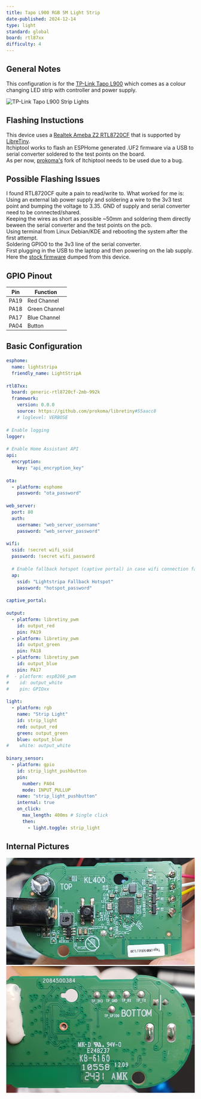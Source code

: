 ```yaml
---
title: Tapo L900 RGB 5M Light Strip
date-published: 2024-12-14
type: light
standard: global
board: rtl87xx
difficulty: 4
---
```


## General Notes

This configuration is for the [TP-Link Tapo L900](https://www.tp-link.com/au/home-networking/smart-bulb/tapo-l900-5/)
which comes as a colour changing LED strip with controller and power supply.

![TP-Link Tapo L900 Strip Lights](./Tapo-L900-Box.jpg "TP-Link Tapo L900 Strip Lights")

## Flashing Instuctions

This device uses a [Realtek Ameba Z2 RTL8720CF](https://www.e-paper-display.com/products_detail/productId%3D529.html)
that is supported by [LibreTiny](https://docs.libretiny.eu/boards/generic-rtl8720cf-2mb-992k/).  
ltchiptool works to flash an ESPHome generated .UF2 firmware via a USB to serial converter soldered to the test points
on the board.  
As per now, [prokoma's](https://github.com/libretiny-eu/libretiny/issues/44#issuecomment-2514974466) fork of ltchiptool
needs to be used due to a bug.

## Possible Flashing Issues

I found RTL8720CF quite a pain to read/write to.
What worked for me is:  
Using an external lab power supply and soldering a wire to the 3v3 test point and bumping the voltage to 3.35. GND of
supply and serial converter need to be connected/shared.  
Keeping the wires as short as possible ~50mm and soldering them directly beween the serial converter and the test points
on the pcb.  
Using terminal from Linux Debian/KDE and rebooting the system after the first attempt.  
Soldering GPIO0 to the 3v3 line of the serial converter.  
First plugging in the USB to the laptop and then powering on the lab supply.  
Here the
[stock firmware](https://github.com/CladZo91/esphome-devices/blob/main/src/docs/devices/Tapo-L900-5EU/L900_StockFW.bin)
dumped from this device.

## GPIO Pinout

| Pin  | Function      |
| ---- | ------------- |
| PA19 | Red Channel   |
| PA18 | Green Channel |
| PA17 | Blue Channel  |
| PA04 | Button        |

## Basic Configuration

```yaml
esphome:
  name: lightstripa
  friendly_name: LightStripA

rtl87xx:
  board: generic-rtl8720cf-2mb-992k
  framework:
    version: 0.0.0
    source: https://github.com/prokoma/libretiny#55aacc8
    # loglevel: VERBOSE

# Enable logging
logger:

# Enable Home Assistant API
api:
  encryption:
    key: "api_encryption_key"

ota:
  - platform: esphome
    password: "ota_password"

web_server:
  port: 80
  auth:
    username: "web_server_username"
    password: "web_server_password"

wifi:
  ssid: !secret wifi_ssid
  password: !secret wifi_password

  # Enable fallback hotspot (captive portal) in case wifi connection fails
  ap:
    ssid: "Lightstripa Fallback Hotspot"
    password: "hotspot_password"

captive_portal:

output:
  - platform: libretiny_pwm
    id: output_red
    pin: PA19
  - platform: libretiny_pwm
    id: output_green
    pin: PA18
  - platform: libretiny_pwm
    id: output_blue
    pin: PA17
#  - platform: esp8266_pwm
#    id: output_white
#    pin: GPIOxx

light:
  - platform: rgb
    name: "Strip Light"
    id: strip_light
    red: output_red
    green: output_green
    blue: output_blue
#    white: output_white

binary_sensor:
  - platform: gpio
    id: strip_light_pushbutton
    pin:
      number: PA04
      mode: INPUT_PULLUP
    name: "strip_light_pushbutton"
    internal: true
    on_click:
      max_length: 400ms # Single click
      then:
        - light.toggle: strip_light
```

## Internal Pictures

![PCB Front](./Tapo-L900-PCB-Front.jpg "PCB Front")
![PCB Back](./Tapo-L900-PCB-Back.jpg "PCB Back")
